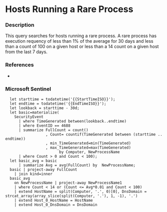 # Hosts Running a Rare Process
### Description
This query searches for hosts running a rare process. A rare process has execution requency of less than 1% of the average for 30 days and less than a count of 100 on a given host or less than a 14 count on a given host from the last 7 days.
### References
-
### Microsoft Sentinel
```kusto
  let starttime = todatetime('{{StartTimeISO}}');
  let endtime = todatetime('{{EndTimeISO}}');
  let lookback = starttime - 30d;
  let basic=materialize(
    SecurityEvent
      | where TimeGenerated between(lookback..endtime)
      | where EventID == 4688
      | summarize FullCount = count()
                  , Count= countif(TimeGenerated between (starttime .. endtime))
                  , min_TimeGenerated=min(TimeGenerated)
                  , max_TimeGenerated=max(TimeGenerated)
                        by Computer, NewProcessName
      | where Count > 0 and Count < 100);
  let basic_avg = basic
      | summarize Avg = avg(FullCount) by  NewProcessName;
  basic | project-away FullCount
    | join kind=inner
  basic_avg
    on NewProcessName | project-away NewProcessName1
    | where Count < 14 or (Count <= Avg*0.01 and Count < 100)
    | extend HostName = split(Computer, '.', 0)[0], DnsDomain = strcat_array(array_slice(split(Computer, '.'), 1, -1), '.')
    | extend Host_0_HostName = HostName
    | extend Host_0_DnsDomain = DnsDomain 
```
